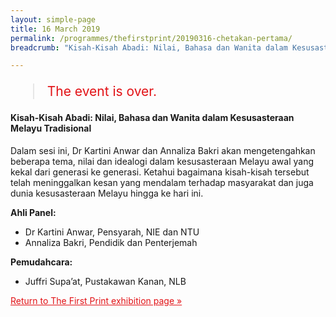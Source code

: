 ```yaml
---
layout: simple-page
title: 16 March 2019
permalink: /programmes/thefirstprint/20190316-chetakan-pertama/
breadcrumb: "Kisah-Kisah Abadi: Nilai, Bahasa dan Wanita dalam Kesusasteraan Melayu Tradisional"

---
```


<blockquote style="color: #E21216; font-size: 150%;">The event is over.</blockquote>

#### Kisah-Kisah Abadi: Nilai, Bahasa dan Wanita dalam Kesusasteraan Melayu Tradisional

Dalam sesi ini, Dr Kartini Anwar dan Annaliza Bakri akan mengetengahkan beberapa tema, nilai dan idealogi dalam kesusasteraan Melayu awal yang kekal dari generasi ke generasi. Ketahui bagaimana kisah-kisah tersebut telah meninggalkan kesan yang mendalam terhadap masyarakat dan juga dunia kesusasteraan Melayu hingga ke hari ini.

__Ahli Panel:__

* Dr Kartini Anwar, Pensyarah, NIE dan NTU
* Annaliza Bakri, Pendidik dan Penterjemah

__Pemudahcara:__

* Juffri Supa’at, Pustakawan Kanan, NLB

<a href="/exhibitions/past-exhibitions/thefirstprint/" style="color:#E21216;">Return to The First Print exhibition page &#187;</a>